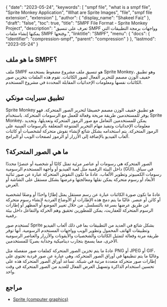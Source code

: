 {
  "date": "2023-05-24",
  "keywords": [
    "smpf file",
    "what is a smpf file",
    "Sprite Monkey Application",
    "What are Sprite Images",
    "file",
    "smpf file extension",
    "extension"
  ],
  "author": {
    "display_name": "Shakeel Faiz"
  },
  "draft": "false",
  "toc": true,
  "title": "SMPF File Format - Sprite Monkey Project",
  "description": "تعرف على تنسيق SMPF وواجهات برمجة التطبيقات التي يمكنها إنشاء ملفات SMPF وفتحها.",
  "linktitle": "SMPF",
  "menu": {
    "docs": {
      "identifier": "compression-smpf",
      "parent": "compression"
    }
  },
  "lastmod": "2023-05-24"
}

## ما هو ملف SMPF؟

ملف SMPF هو تنسيق ملف مشروع مضغوط يستخدمه Sprite Monkey، وهو تطبيق خفيف الوزن مصمم للتحرير الفعال لصور الكائنات. تقوم هذه الملفات بتخزين صور الكائنات نفسها ومعلومات الإحداثيات المقابلة المحددة في مشروع المستخدم.

## تطبيق سبرايت مونكي

Sprite Monkey هو تطبيق خفيف الوزن مصمم خصيصًا لتحرير الصور المتحركة. فهو يوفر للمستخدمين طريقة مريحة وفعالة للعمل مع الرسومات المتحركة. باستخدام Sprite Monkey، يمكن للمستخدمين التعامل مع صور الرموز المتحركة وتعديلها، وتحديد معلومات الإحداثيات وتنفيذ مهام التحرير المتنوعة المتعلقة بالرسومات المبنية على الرموز المتحركة. يتم استخدامه بشكل شائع لإنشاء نقوش متحركة لشخصيات أو كائنات ألعاب الفيديو بالإضافة إلى الأزرار أو الرموز لصفحات الويب أو البرامج.

## ما هي الصور المتحركة؟

الصور المتحركة هي رسومات أو عناصر مرئية تمثل كائنًا أو شخصية أو عنصرًا محددًا داخل البيئة الرقمية مثل لعبة الفيديو أو واجهة المستخدم الرسومية (GUI). في سياق رسومات الكمبيوتر وتطوير الألعاب، عادةً ما تكون النقوش المتحركة عبارة عن صور ثنائية الأبعاد أو رسوم متحركة يمكن نقلها ومعالجتها وعرضها بشكل مستقل على الشاشة أو العرض.

عادةً ما تكون صورة الكائنات عبارة عن رسم مستقل يمثل إطارًا واحدًا أو وضعًا لشخصية أو كائن أو عنصر. غالبًا ما يتم دمج هذه الإطارات أو الأوضاع الفردية لإنشاء رسوم متحركة عن طريق عرضها بسرعة بالتسلسل. من خلال تغيير الموضع أو المظهر أو إطارات الرسوم المتحركة للعفاريت، يمكن للمطورين تحقيق وهم الحركة والتفاعل داخل بيئة رقمية.

تُستخدم صور Sprite بشكل شائع في العديد من التطبيقات بما في ذلك ألعاب الفيديو وتطبيقات الهاتف المحمول وتطوير الويب وواجهات المستخدم الرسومية. أنها توفر طريقة مرنة وفعالة لتمثيل الكائنات والشخصيات والأيقونات والأزرار والعناصر الرسومية الأخرى، مما يسمح بتجارب ديناميكية وجذابة بصريًا للمستخدمين.

عادةً ما يتم تخزين الصور المتحركة كملفات صور منفصلة مثل PNG أو JPEG أو GIF، وغالبًا ما يتم تنظيمها في أوراق الصور المتحركة، وهي عبارة عن صور فردية تحتوي على إطارات صور متحركة متعددة مرتبة في شبكة. تساعد أوراق الصور المتحركة هذه على تحسين استخدام الذاكرة وتسهيل العرض الفعال للعديد من الصور المتحركة في وقت واحد.

## مراجع
* [Sprite (computer graphics)](https://en.wikipedia.org/wiki/Sprite_(computer_graphics))
